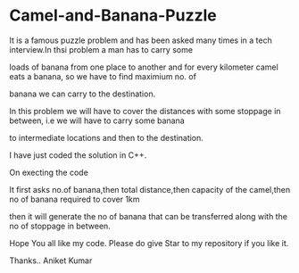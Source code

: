 # Camel-and-Banana-Puzzle

It is a famous puzzle problem and has been asked many times in a tech interview.In thsi problem a man has to carry some 

loads of banana from one place to another and for every kilometer camel eats a banana, so we have to find maximium no. of

banana we can carry to the destination.

In this problem we will have to cover the distances with some stoppage in between, i.e we will have to carry some banana 

to intermediate locations and then to the destination.

I have just coded the solution in C++.

On execting the code 

It first asks no.of banana,then total distance,then capacity of the camel,then no of banana required to cover 1km

then it will generate the no of banana that can be transferred along with the no of stoppage in between.

Hope You all like my code. Please do give Star to my repository if you like it.


Thanks..
Aniket Kumar
